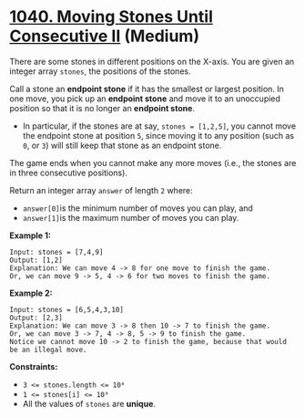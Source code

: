 # [1040. Moving Stones Until Consecutive II][link] (Medium)

[link]: https://leetcode.com/problems/moving-stones-until-consecutive-ii/

There are some stones in different positions on the X-axis. You are given an integer array `stones`,
the positions of the stones.

Call a stone an **endpoint stone** if it has the smallest or largest position. In one move, you pick
up an **endpoint stone** and move it to an unoccupied position so that it is no longer an **endpoint
stone**.

- In particular, if the stones are at say, `stones = [1,2,5]`, you cannot move the endpoint stone at
position `5`, since moving it to any position (such as `0`, or `3`) will still keep that stone as an
endpoint stone.

The game ends when you cannot make any more moves (i.e., the stones are in three consecutive
positions).

Return an integer array  `answer` of length  `2` where:

- `answer[0]`is the minimum number of moves you can play, and
- `answer[1]`is the maximum number of moves you can play.

**Example 1:**

```
Input: stones = [7,4,9]
Output: [1,2]
Explanation: We can move 4 -> 8 for one move to finish the game.
Or, we can move 9 -> 5, 4 -> 6 for two moves to finish the game.
```

**Example 2:**

```
Input: stones = [6,5,4,3,10]
Output: [2,3]
Explanation: We can move 3 -> 8 then 10 -> 7 to finish the game.
Or, we can move 3 -> 7, 4 -> 8, 5 -> 9 to finish the game.
Notice we cannot move 10 -> 2 to finish the game, because that would be an illegal move.
```

**Constraints:**

- `3 <= stones.length <= 10⁴`
- `1 <= stones[i] <= 10⁹`
- All the values of `stones` are **unique**.

